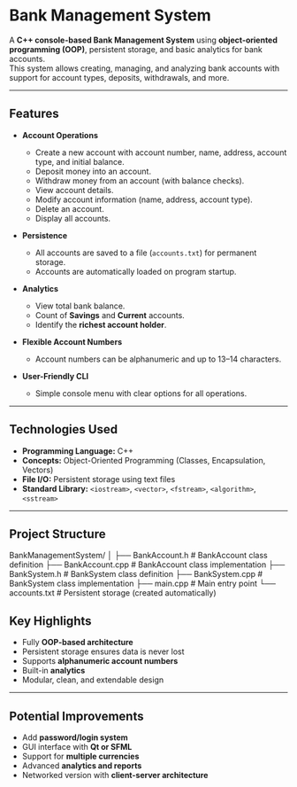 # Bank Management System

A **C++ console-based Bank Management System** using **object-oriented programming (OOP)**, persistent storage, and basic analytics for bank accounts.  
This system allows creating, managing, and analyzing bank accounts with support for account types, deposits, withdrawals, and more.

---

## Features

- **Account Operations**
  - Create a new account with account number, name, address, account type, and initial balance.
  - Deposit money into an account.
  - Withdraw money from an account (with balance checks).
  - View account details.
  - Modify account information (name, address, account type).
  - Delete an account.
  - Display all accounts.

- **Persistence**
  - All accounts are saved to a file (`accounts.txt`) for permanent storage.
  - Accounts are automatically loaded on program startup.

- **Analytics**
  - View total bank balance.
  - Count of **Savings** and **Current** accounts.
  - Identify the **richest account holder**.

- **Flexible Account Numbers**
  - Account numbers can be alphanumeric and up to 13–14 characters.

- **User-Friendly CLI**
  - Simple console menu with clear options for all operations.

---

## Technologies Used

- **Programming Language:** C++
- **Concepts:** Object-Oriented Programming (Classes, Encapsulation, Vectors)
- **File I/O:** Persistent storage using text files
- **Standard Library:** `<iostream>`, `<vector>`, `<fstream>`, `<algorithm>`, `<sstream>`

---

## Project Structure

BankManagementSystem/
│
├── BankAccount.h # BankAccount class definition
├── BankAccount.cpp # BankAccount class implementation
├── BankSystem.h # BankSystem class definition
├── BankSystem.cpp # BankSystem class implementation
├── main.cpp # Main entry point
└── accounts.txt # Persistent storage (created automatically)


## Key Highlights

- Fully **OOP-based architecture**
- Persistent storage ensures data is never lost
- Supports **alphanumeric account numbers**
- Built-in **analytics**
- Modular, clean, and extendable design

---

## Potential Improvements

- Add **password/login system**
- GUI interface with **Qt or SFML**
- Support for **multiple currencies**
- Advanced **analytics and reports**
- Networked version with **client-server architecture**
